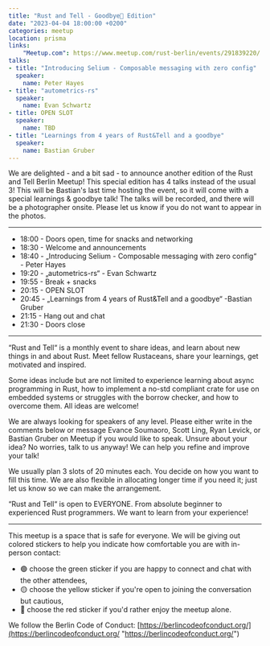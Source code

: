 ```yaml
---
title: "Rust and Tell - Goodbye👋 Edition"
date: "2023-04-04 18:00:00 +0200"
categories: meetup
location: prisma
links:
    "Meetup.com": https://www.meetup.com/rust-berlin/events/291839220/
talks:
- title: "Introducing Selium - Composable messaging with zero config"
  speaker:
    name: Peter Hayes
- title: "autometrics-rs"
  speaker:
    name: Evan Schwartz
- title: OPEN SLOT
  speaker:
    name: TBD
- title: "Learnings from 4 years of Rust&Tell and a goodbye"
  speaker:
    name: Bastian Gruber
---
```


We are delighted - and a bit sad - to announce another edition of the Rust and Tell Berlin Meetup!
This special edition has 4 talks instead of the usual 3!
This will be Bastian's last time hosting the event, so it will come with a special learnings & goodbye talk!
The talks will be recorded, and there will be a photographer onsite.
Please let us know if you do not want to appear in the photos.

---

* 18:00 - Doors open, time for snacks and networking
* 18:30 - Welcome and announcements
* 18:40 - „Introducing Selium - Composable messaging with zero config“ - Peter Hayes
* 19:20 - „autometrics-rs“ - Evan Schwartz
* 19:55 - Break + snacks
* 20:15 - OPEN SLOT
* 20:45 - „Learnings from 4 years of Rust&Tell and a goodbye“ -Bastian Gruber
* 21:15 - Hang out and chat
* 21:30 - Doors close

---

“Rust and Tell“ is a monthly event to share ideas, and learn about new things in and about Rust. Meet fellow Rustaceans, share your learnings, get motivated and inspired.

Some ideas include but are not limited to experience learning about async programming in Rust, how to implement a no-std compliant crate for use on embedded systems or struggles with the borrow checker, and how to overcome them. All ideas are welcome!

We are always looking for speakers of any level. Please either write in the comments below or message Evance Soumaoro, Scott Ling, Ryan Levick, or Bastian Gruber on Meetup if you would like to speak. Unsure about your idea? No worries, talk to us anyway! We can help you refine and improve your talk!

We usually plan 3 slots of 20 minutes each. You decide on how you want to fill this time. We are also flexible in allocating longer time if you need it; just let us know so we can make the arrangement.

“Rust and Tell“ is open to EVERYONE. From absolute beginner to experienced Rust programmers. We want to learn from your experience!

---

This meetup is a space that is safe for everyone. We will be giving out colored stickers to help you indicate how comfortable you are with in-person contact:

* 🟢 choose the green sticker if you are happy to connect and chat with the other attendees,
* 🟡 choose the yellow sticker if you're open to joining the conversation but cautious,
* 🔴 choose the red sticker if you'd rather enjoy the meetup alone.

We follow the Berlin Code of Conduct: [https://berlincodeofconduct.org/](https://berlincodeofconduct.org/ "https://berlincodeofconduct.org/")
